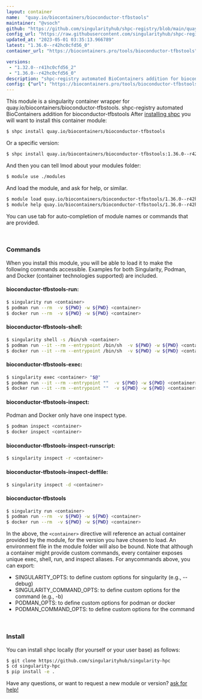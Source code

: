 ```yaml
---
layout: container
name:  "quay.io/biocontainers/bioconductor-tfbstools"
maintainer: "@vsoch"
github: "https://github.com/singularityhub/shpc-registry/blob/main/quay.io/biocontainers/bioconductor-tfbstools/container.yaml"
config_url: "https://raw.githubusercontent.com/singularityhub/shpc-registry/main/quay.io/biocontainers/bioconductor-tfbstools/container.yaml"
updated_at: "2023-05-01 03:35:13.966789"
latest: "1.36.0--r42hc0cfd56_0"
container_url: "https://biocontainers.pro/tools/bioconductor-tfbstools"

versions:
 - "1.32.0--r41hc0cfd56_2"
 - "1.36.0--r42hc0cfd56_0"
description: "shpc-registry automated BioContainers addition for bioconductor-tfbstools"
config: {"url": "https://biocontainers.pro/tools/bioconductor-tfbstools", "maintainer": "@vsoch", "description": "shpc-registry automated BioContainers addition for bioconductor-tfbstools", "latest": {"1.36.0--r42hc0cfd56_0": "sha256:9135ff6d48db4f7faf3a7f7a5e7c72d32d2611ba6f19d821e1bbf47b17b1363a"}, "tags": {"1.32.0--r41hc0cfd56_2": "sha256:7b14058c71f3b8e599e2e44fafe43827f89e8b77a073af14d301bb3039bb8fd6", "1.36.0--r42hc0cfd56_0": "sha256:9135ff6d48db4f7faf3a7f7a5e7c72d32d2611ba6f19d821e1bbf47b17b1363a"}, "docker": "quay.io/biocontainers/bioconductor-tfbstools"}
---
```


This module is a singularity container wrapper for quay.io/biocontainers/bioconductor-tfbstools.
shpc-registry automated BioContainers addition for bioconductor-tfbstools
After [installing shpc](#install) you will want to install this container module:


```bash
$ shpc install quay.io/biocontainers/bioconductor-tfbstools
```

Or a specific version:

```bash
$ shpc install quay.io/biocontainers/bioconductor-tfbstools:1.36.0--r42hc0cfd56_0
```

And then you can tell lmod about your modules folder:

```bash
$ module use ./modules
```

And load the module, and ask for help, or similar.

```bash
$ module load quay.io/biocontainers/bioconductor-tfbstools/1.36.0--r42hc0cfd56_0
$ module help quay.io/biocontainers/bioconductor-tfbstools/1.36.0--r42hc0cfd56_0
```

You can use tab for auto-completion of module names or commands that are provided.

<br>

### Commands

When you install this module, you will be able to load it to make the following commands accessible.
Examples for both Singularity, Podman, and Docker (container technologies supported) are included.

#### bioconductor-tfbstools-run:

```bash
$ singularity run <container>
$ podman run --rm  -v ${PWD} -w ${PWD} <container>
$ docker run --rm  -v ${PWD} -w ${PWD} <container>
```

#### bioconductor-tfbstools-shell:

```bash
$ singularity shell -s /bin/sh <container>
$ podman run --it --rm --entrypoint /bin/sh  -v ${PWD} -w ${PWD} <container>
$ docker run --it --rm --entrypoint /bin/sh  -v ${PWD} -w ${PWD} <container>
```

#### bioconductor-tfbstools-exec:

```bash
$ singularity exec <container> "$@"
$ podman run --it --rm --entrypoint ""  -v ${PWD} -w ${PWD} <container> "$@"
$ docker run --it --rm --entrypoint ""  -v ${PWD} -w ${PWD} <container> "$@"
```

#### bioconductor-tfbstools-inspect:

Podman and Docker only have one inspect type.

```bash
$ podman inspect <container>
$ docker inspect <container>
```

#### bioconductor-tfbstools-inspect-runscript:

```bash
$ singularity inspect -r <container>
```

#### bioconductor-tfbstools-inspect-deffile:

```bash
$ singularity inspect -d <container>
```



#### bioconductor-tfbstools

```bash
$ singularity run <container>
$ podman run --rm  -v ${PWD} -w ${PWD} <container>
$ docker run --rm  -v ${PWD} -w ${PWD} <container>
```


In the above, the `<container>` directive will reference an actual container provided
by the module, for the version you have chosen to load. An environment file in the
module folder will also be bound. Note that although a container
might provide custom commands, every container exposes unique exec, shell, run, and
inspect aliases. For anycommands above, you can export:

 - SINGULARITY_OPTS: to define custom options for singularity (e.g., --debug)
 - SINGULARITY_COMMAND_OPTS: to define custom options for the command (e.g., -b)
 - PODMAN_OPTS: to define custom options for podman or docker
 - PODMAN_COMMAND_OPTS: to define custom options for the command

<br>

### Install

You can install shpc locally (for yourself or your user base) as follows:

```bash
$ git clone https://github.com/singularityhub/singularity-hpc
$ cd singularity-hpc
$ pip install -e .
```

Have any questions, or want to request a new module or version? [ask for help!](https://github.com/singularityhub/singularity-hpc/issues)